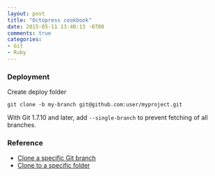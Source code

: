 ```yaml
---
layout: post
title: "Octopress cookbook"
date: 2015-05-11 13:40:13 -0700
comments: true
categories: 
- Git
- Ruby
---
```


### Deployment

Create deploy folder

```
git clone -b my-branch git@github.com:user/myproject.git

```

With Git 1.7.10 and later, add `--single-branch` to prevent fetching of all branches.

### Reference

* [Clone a specific Git branch](http://stackoverflow.com/questions/1911109/how-to-clone-a-specific-git-branch)
* [Clone to a specific folder](http://stackoverflow.com/questions/651038/how-do-you-clone-a-git-repository-into-a-specific-folder)